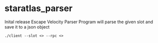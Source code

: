 # staratlas_parser
Inital release Escape Velocity Parser
Program will parse the given slot and save it to a json object

``` ./client --slot <> --rpc <> ```
